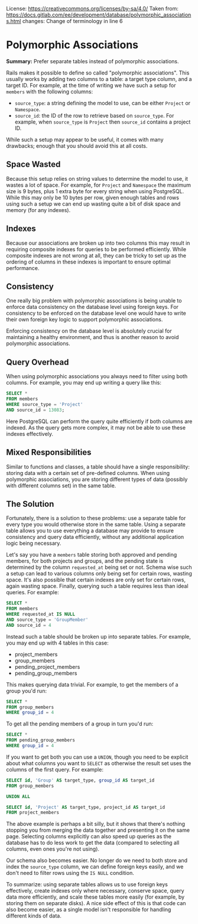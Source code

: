 License: https://creativecommons.org/licenses/by-sa/4.0/
Taken from: https://docs.gitlab.com/ee/development/database/polymorphic_associations.html
changes: Change of terminology in line 6

# Polymorphic Associations

**Summary:** Prefer separate tables instead of polymorphic associations.

Rails makes it possible to define so called "polymorphic associations". This
usually works by adding two columns to a table: a target type column, and a
target ID. For example, at the time of writing we have such a setup for
`members` with the following columns:

- `source_type`: a string defining the model to use, can be either `Project` or
  `Namespace`.
- `source_id`: the ID of the row to retrieve based on `source_type`. For
  example, when `source_type` is `Project` then `source_id` contains a
  project ID.

While such a setup may appear to be useful, it comes with many drawbacks; enough
that you should avoid this at all costs.

## Space Wasted

Because this setup relies on string values to determine the model to use, it
wastes a lot of space. For example, for `Project` and `Namespace` the
maximum size is 9 bytes, plus 1 extra byte for every string when using
PostgreSQL. While this may only be 10 bytes per row, given enough tables and
rows using such a setup we can end up wasting quite a bit of disk space and
memory (for any indexes).

## Indexes

Because our associations are broken up into two columns this may result in
requiring composite indexes for queries to be performed efficiently. While
composite indexes are not wrong at all, they can be tricky to set up as the
ordering of columns in these indexes is important to ensure optimal performance.

## Consistency

One really big problem with polymorphic associations is being unable to enforce
data consistency on the database level using foreign keys. For consistency to be
enforced on the database level one would have to write their own foreign key
logic to support polymorphic associations.

Enforcing consistency on the database level is absolutely crucial for
maintaining a healthy environment, and thus is another reason to avoid
polymorphic associations.

## Query Overhead

When using polymorphic associations you always need to filter using both
columns. For example, you may end up writing a query like this:

```sql
SELECT *
FROM members
WHERE source_type = 'Project'
AND source_id = 13083;
```

Here PostgreSQL can perform the query quite efficiently if both columns are
indexed. As the query gets more complex, it may not be able to use these
indexes effectively.

## Mixed Responsibilities

Similar to functions and classes, a table should have a single responsibility:
storing data with a certain set of pre-defined columns. When using polymorphic
associations, you are storing different types of data (possibly with
different columns set) in the same table.

## The Solution

Fortunately, there is a solution to these problems: use a
separate table for every type you would otherwise store in the same table. Using
a separate table allows you to use everything a database may provide to ensure
consistency and query data efficiently, without any additional application logic
being necessary.

Let's say you have a `members` table storing both approved and pending members,
for both projects and groups, and the pending state is determined by the column
`requested_at` being set or not. Schema wise such a setup can lead to various
columns only being set for certain rows, wasting space. It's also possible that
certain indexes are only set for certain rows, again wasting space. Finally,
querying such a table requires less than ideal queries. For example:

```sql
SELECT *
FROM members
WHERE requested_at IS NULL
AND source_type = 'GroupMember'
AND source_id = 4
```

Instead such a table should be broken up into separate tables. For example, you
may end up with 4 tables in this case:

- project_members
- group_members
- pending_project_members
- pending_group_members

This makes querying data trivial. For example, to get the members of a group
you'd run:

```sql
SELECT *
FROM group_members
WHERE group_id = 4
```

To get all the pending members of a group in turn you'd run:

```sql
SELECT *
FROM pending_group_members
WHERE group_id = 4
```

If you want to get both you can use a `UNION`, though you need to be explicit
about what columns you want to `SELECT` as otherwise the result set uses the
columns of the first query. For example:

```sql
SELECT id, 'Group' AS target_type, group_id AS target_id
FROM group_members

UNION ALL

SELECT id, 'Project' AS target_type, project_id AS target_id
FROM project_members
```

The above example is perhaps a bit silly, but it shows that there's nothing
stopping you from merging the data together and presenting it on the same page.
Selecting columns explicitly can also speed up queries as the database has to do
less work to get the data (compared to selecting all columns, even ones you're
not using).

Our schema also becomes easier. No longer do we need to both store and index the
`source_type` column, we can define foreign keys easily, and we don't need to
filter rows using the `IS NULL` condition.

To summarize: using separate tables allows us to use foreign keys effectively,
create indexes only where necessary, conserve space, query data more
efficiently, and scale these tables more easily (for example, by storing them on
separate disks). A nice side effect of this is that code can also become easier,
as a single model isn't responsible for handling different kinds of
data.
